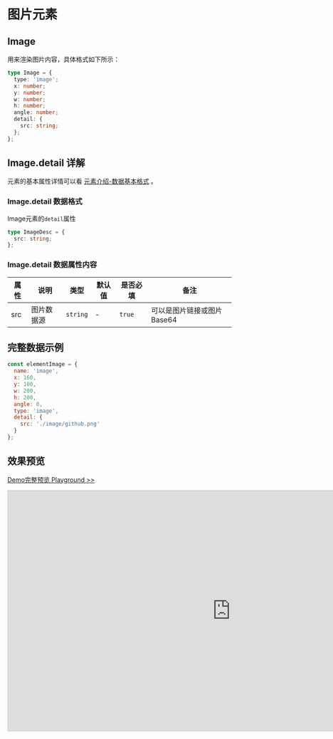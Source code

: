 # 图片元素

## Image

用来渲染图片内容，具体格式如下所示：

```ts
type Image = {
  type: 'image';
  x: number;
  y: number;
  w: number;
  h: number;
  angle: number;
  detail: {
    src: string;
  };
};
```

## Image.detail 详解

元素的基本属性详情可以看 [元素介绍-数据基本格式](./info.md#数据基本格式) 。

### Image.detail 数据格式

Image元素的`detail`属性

```ts
type ImageDesc = {
  src: string;
};
```

### Image.detail 数据属性内容

| 属性 | 说明       | 类型     | 默认值 | 是否必填 | 备注                       |
| ---- | ---------- | -------- | ------ | -------- | -------------------------- |
| src  | 图片数据源 | `string` | -      | `true`   | 可以是图片链接或图片Base64 |

## 完整数据示例

```js
const elementImage = {
  name: 'image',
  x: 160,
  y: 100,
  w: 200,
  h: 200,
  angle: 0,
  type: 'image',
  detail: {
    src: './image/github.png'
  }
};
```

## 效果预览

[Demo完整预览 Playground >>](https://idraw.js.org/playground/?demo=elem-image)

<iframe class="idraw-playground-preview" 
    src="https://idraw.js.org/playground/?demo=elem-image&header=false&sider=false&default-editor-split=50" 
    width="1000" height="540" frameborder="no" border="0"
    style="border: 1px solid #cecece; margin: 0px auto;"
  ></iframe>
